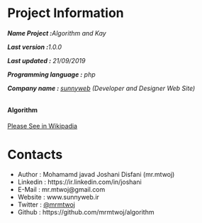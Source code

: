 # Project Information
<p><b><h6>Name Project :</b>Algorithm and Kay</p>
<p><b>Last version  :</b>1.0.0</p>
<p><b>Last updated :</b> 21/09/2019</p>
<p><b>Programming language :</b> php</p>
<p><b>Company name : </b><a target="_black" href="http://sunnyweb.ir">sunnyweb</a> (Developer and Designer Web Site)</p></h6>
<h4>Algorithm</h4>
<p>
<a href="https://en.wikipedia.org/wiki/Algorithm">Please See in Wikipadia </a>
<br>
</p>


# Contacts
<ul>
<li>   Author      :   Mohamamd javad Joshani Disfani (mr.mtwoj)
<li>   Linkedin    :   https://ir.linkedin.com/in/joshani
<li>   E-Mail      :   mr.mtwoj@gmail.com
<li>   Website     :   www.sunnyweb.ir
<li>   Twitter     :   <a href="https://twitter.com/MrMtwoj">@mrmtwoj</a>
<li>   Github      :   https://github.com/mrmtwoj/algorithm
</ul>

